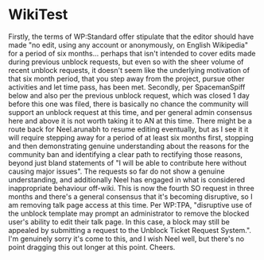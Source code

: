 # WikiTest 

Firstly, the terms of WP:Standard offer stipulate that the editor should have made "no edit, using any account or anonymously, on English Wikipedia" for a period of six months... perhaps that isn't intended to cover edits made during previous unblock requests, but even so with the sheer volume of recent unblock requests, it doesn't seem like the underlying motivation of that six month period, that you step away from the project, pursue other activities and let time pass, has been met. Secondly, per SpacemanSpiff below and also per the previous unblock request, which was closed 1 day before this one was filed, there is basically no chance the community will support an unblock request at this time, and per general admin consensus here and above it is not worth taking it to AN at this time. There might be a route back for Neel.arunabh to resume editing eventually, but as I see it it will require stepping away for a period of at least six months first, stopping and then demonstrating genuine understanding about the reasons for the community ban and identifying a clear path to rectifying those reasons, beyond just bland statements of "I will be able to contribute here without causing major issues". The requests so far do not show a genuine understanding, and additionally Neel has engaged in what is considered inappropriate behaviour off-wiki. This is now the fourth SO request in three months and there's a general consensus that it's becoming disruptive, so I am removing talk page access at this time. Per WP:TPA, "disruptive use of the unblock template may prompt an administrator to remove the blocked user's ability to edit their talk page. In this case, a block may still be appealed by submitting a request to the Unblock Ticket Request System.". I'm genuinely sorry it's come to this, and I wish Neel well, but there's no point dragging this out longer at this point. Cheers. 

